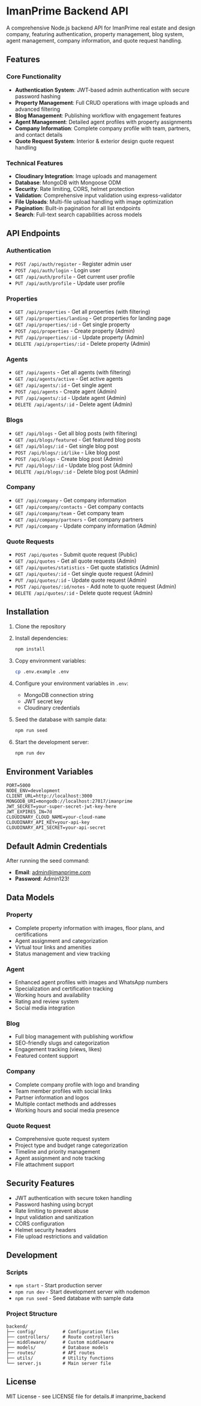 # ImanPrime Backend API

A comprehensive Node.js backend API for ImanPrime real estate and design company, featuring authentication, property management, blog system, agent management, company information, and quote request handling.

## Features

### Core Functionality
- **Authentication System**: JWT-based admin authentication with secure password hashing
- **Property Management**: Full CRUD operations with image uploads and advanced filtering
- **Blog Management**: Publishing workflow with engagement features
- **Agent Management**: Detailed agent profiles with property assignments
- **Company Information**: Complete company profile with team, partners, and contact details
- **Quote Request System**: Interior & exterior design quote request handling

### Technical Features
- **Cloudinary Integration**: Image uploads and management
- **Database**: MongoDB with Mongoose ODM
- **Security**: Rate limiting, CORS, helmet protection
- **Validation**: Comprehensive input validation using express-validator
- **File Uploads**: Multi-file upload handling with image optimization
- **Pagination**: Built-in pagination for all list endpoints
- **Search**: Full-text search capabilities across models

## API Endpoints

### Authentication
- `POST /api/auth/register` - Register admin user
- `POST /api/auth/login` - Login user
- `GET /api/auth/profile` - Get current user profile
- `PUT /api/auth/profile` - Update user profile

### Properties
- `GET /api/properties` - Get all properties (with filtering)
- `GET /api/properties/landing` - Get properties for landing page
- `GET /api/properties/:id` - Get single property
- `POST /api/properties` - Create property (Admin)
- `PUT /api/properties/:id` - Update property (Admin)
- `DELETE /api/properties/:id` - Delete property (Admin)

### Agents
- `GET /api/agents` - Get all agents (with filtering)
- `GET /api/agents/active` - Get active agents
- `GET /api/agents/:id` - Get single agent
- `POST /api/agents` - Create agent (Admin)
- `PUT /api/agents/:id` - Update agent (Admin)
- `DELETE /api/agents/:id` - Delete agent (Admin)

### Blogs
- `GET /api/blogs` - Get all blog posts (with filtering)
- `GET /api/blogs/featured` - Get featured blog posts
- `GET /api/blogs/:id` - Get single blog post
- `POST /api/blogs/:id/like` - Like blog post
- `POST /api/blogs` - Create blog post (Admin)
- `PUT /api/blogs/:id` - Update blog post (Admin)
- `DELETE /api/blogs/:id` - Delete blog post (Admin)

### Company
- `GET /api/company` - Get company information
- `GET /api/company/contacts` - Get company contacts
- `GET /api/company/team` - Get company team
- `GET /api/company/partners` - Get company partners
- `PUT /api/company` - Update company information (Admin)

### Quote Requests
- `POST /api/quotes` - Submit quote request (Public)
- `GET /api/quotes` - Get all quote requests (Admin)
- `GET /api/quotes/statistics` - Get quote statistics (Admin)
- `GET /api/quotes/:id` - Get single quote request (Admin)
- `PUT /api/quotes/:id` - Update quote request (Admin)
- `POST /api/quotes/:id/notes` - Add note to quote request (Admin)
- `DELETE /api/quotes/:id` - Delete quote request (Admin)

## Installation

1. Clone the repository
2. Install dependencies:
   ```bash
   npm install
   ```

3. Copy environment variables:
   ```bash
   cp .env.example .env
   ```

4. Configure your environment variables in `.env`:
   - MongoDB connection string
   - JWT secret key
   - Cloudinary credentials

5. Seed the database with sample data:
   ```bash
   npm run seed
   ```

6. Start the development server:
   ```bash
   npm run dev
   ```

## Environment Variables

```env
PORT=5000
NODE_ENV=development
CLIENT_URL=http://localhost:3000
MONGODB_URI=mongodb://localhost:27017/imanprime
JWT_SECRET=your-super-secret-jwt-key-here
JWT_EXPIRES_IN=7d
CLOUDINARY_CLOUD_NAME=your-cloud-name
CLOUDINARY_API_KEY=your-api-key
CLOUDINARY_API_SECRET=your-api-secret
```

## Default Admin Credentials

After running the seed command:
- **Email**: admin@imanprime.com
- **Password**: Admin123!

## Data Models

### Property
- Complete property information with images, floor plans, and certifications
- Agent assignment and categorization
- Virtual tour links and amenities
- Status management and view tracking

### Agent
- Enhanced agent profiles with images and WhatsApp numbers
- Specialization and certification tracking
- Working hours and availability
- Rating and review system
- Social media integration

### Blog
- Full blog management with publishing workflow
- SEO-friendly slugs and categorization
- Engagement tracking (views, likes)
- Featured content support

### Company
- Complete company profile with logo and branding
- Team member profiles with social links
- Partner information and logos
- Multiple contact methods and addresses
- Working hours and social media presence

### Quote Request
- Comprehensive quote request system
- Project type and budget range categorization
- Timeline and priority management
- Agent assignment and note tracking
- File attachment support

## Security Features

- JWT authentication with secure token handling
- Password hashing using bcrypt
- Rate limiting to prevent abuse
- Input validation and sanitization
- CORS configuration
- Helmet security headers
- File upload restrictions and validation

## Development

### Scripts
- `npm start` - Start production server
- `npm run dev` - Start development server with nodemon
- `npm run seed` - Seed database with sample data

### Project Structure
```
backend/
├── config/          # Configuration files
├── controllers/     # Route controllers
├── middleware/      # Custom middleware
├── models/          # Database models
├── routes/          # API routes
├── utils/           # Utility functions
└── server.js        # Main server file
```

## License

MIT License - see LICENSE file for details.#   i m a n p r i m e _ b a c k e n d  
 